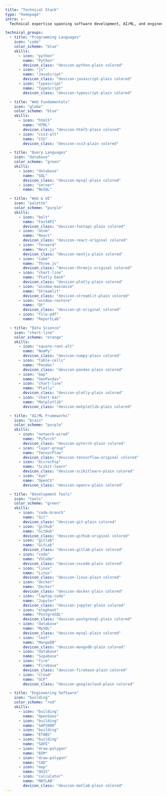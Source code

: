 ```yaml
---
title: "Technical Stack"
type: "homepage"
intro: >-
  Technical expertise spanning software development, AI/ML, and engineering technologies.

technical_groups:
  - title: "Programming Languages"
    icon: "code"
    color_scheme: "blue"
    skills:
      - icon: "python"
        name: "Python"
        devicon_class: "devicon-python-plain colored"
      - icon: "js"
        name: "JavaScript"
        devicon_class: "devicon-javascript-plain colored"
      - icon: "typescript"
        name: "TypeScript"
        devicon_class: "devicon-typescript-plain colored"

  - title: "Web Fundamentals"
    icon: "globe"
    color_scheme: "blue"
    skills:
      - icon: "html5"
        name: "HTML"
        devicon_class: "devicon-html5-plain colored"
      - icon: "css3-alt"
        name: "CSS"
        devicon_class: "devicon-css3-plain colored"

  - title: "Query Languages"
    icon: "database"
    color_scheme: "green"
    skills:
      - icon: "database"
        name: "SQL"
        devicon_class: "devicon-mysql-plain colored"
      - icon: "server"
        name: "NoSQL"

  - title: "Web & UI"
    icon: "palette"
    color_scheme: "purple"
    skills:
      - icon: "bolt"
        name: "FastAPI"
        devicon_class: "devicon-fastapi-plain colored"
      - icon: "atom"
        name: "React"
        devicon_class: "devicon-react-original colored"
      - icon: "forward"
        name: "Next.js"
        devicon_class: "devicon-nextjs-plain colored"
      - icon: "cube"
        name: "Three.js"
        devicon_class: "devicon-threejs-original colored"
      - icon: "chart-line"
        name: "Plotly Dash"
        devicon_class: "devicon-plotly-plain colored"
      - icon: "window-maximize"
        name: "Streamlit"
        devicon_class: "devicon-streamlit-plain colored"
      - icon: "window-restore"
        name: "Qt"
        devicon_class: "devicon-qt-original colored"
      - icon: "file-pdf"
        name: "ReportLab"

  - title: "Data Science"
    icon: "chart-line"
    color_scheme: "orange"
    skills:
      - icon: "square-root-alt"
        name: "NumPy"
        devicon_class: "devicon-numpy-plain colored"
      - icon: "table-cells"
        name: "Pandas"
        devicon_class: "devicon-pandas-plain colored"
      - icon: "map"
        name: "GeoPandas"
      - icon: "chart-line"
        name: "Plotly"
        devicon_class: "devicon-plotly-plain colored"
      - icon: "chart-bar"
        name: "Matplotlib"
        devicon_class: "devicon-matplotlib-plain colored"

  - title: "AI/ML Frameworks"
    icon: "brain"
    color_scheme: "purple"
    skills:
      - icon: "network-wired"
        name: "PyTorch"
        devicon_class: "devicon-pytorch-plain colored"
      - icon: "layer-group"
        name: "TensorFlow"
        devicon_class: "devicon-tensorflow-original colored"
      - icon: "microchip"
        name: "Scikit-learn"
        devicon_class: "devicon-scikitlearn-plain colored"
      - icon: "eye"
        name: "OpenCV"
        devicon_class: "devicon-opencv-plain colored"

  - title: "Development Tools"
    icon: "tools"
    color_scheme: "green"
    skills:
      - icon: "code-branch"
        name: "Git"
        devicon_class: "devicon-git-plain colored"
      - icon: "github"
        name: "GitHub"
        devicon_class: "devicon-github-original colored"
      - icon: "gitlab"
        name: "GitLab"
        devicon_class: "devicon-gitlab-plain colored"
      - icon: "code"
        name: "VSCode"
        devicon_class: "devicon-vscode-plain colored"
      - icon: "linux"
        name: "Linux"
        devicon_class: "devicon-linux-plain colored"
      - icon: "docker"
        name: "Docker"
        devicon_class: "devicon-docker-plain colored"
      - icon: "laptop-code"
        name: "Jupyter"
        devicon_class: "devicon-jupyter-plain colored"
      - icon: "elephant"
        name: "PostgreSQL"
        devicon_class: "devicon-postgresql-plain colored"
      - icon: "database"
        name: "MySQL"
        devicon_class: "devicon-mysql-plain colored"
      - icon: "leaf"
        name: "MongoDB"
        devicon_class: "devicon-mongodb-plain colored"
      - icon: "database"
        name: "Supabase"
      - icon: "fire"
        name: "Firebase"
        devicon_class: "devicon-firebase-plain colored"
      - icon: "cloud"
        name: "GCP"
        devicon_class: "devicon-googlecloud-plain colored"

  - title: "Engineering Software"
    icon: "building"
    color_scheme: "red"
    skills:
      - icon: "building"
        name: "OpenSees"
      - icon: "building"
        name: "SAP2000"
      - icon: "building"
        name: "ETABS"
      - icon: "building"
        name: "SAFE"
      - icon: "draw-polygon"
        name: "BIM"
      - icon: "draw-polygon"
        name: "CAD"
      - icon: "map"
        name: "QGIS"
      - icon: "calculator"
        name: "MATLAB"
        devicon_class: "devicon-matlab-plain colored"
--- 
```

